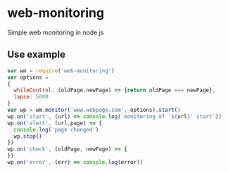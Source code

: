 # web-monitoring
Simple web monitoring in node js 

## Use example
```javascript
var wm = require('web-monitoring')
var options = 
{ 
  whileControl: (oldPage,newPage) => {return oldPage === newPage},
  lapse: 5000
}
var wp = wm.monitor('www.webpage.com', options).start()
wp.on('start', (url) => console.log(`monitoring of '${url}' start`))
wp.on('alert', (url,page) => {
  console.log('page changed')
  wp.stop()
})
wp.on('check', (oldPage, newPage) => {
})
wp.on('error', (err) => console.log(error))
``` 

